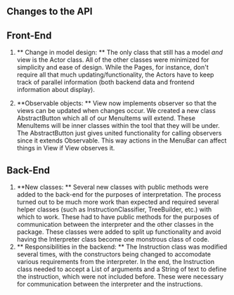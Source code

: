 ## Changes to the API

## Front-End 
1. ** Change in model design: ** The only class that still has a model *and* view is the Actor class. All of the other classes were minimized for simplicity and ease of design. While the Pages, for instance, don't require all that much updating/functionality, the Actors have to keep track of parallel information (both backend data and frontend information about display).

2. **Observable objects: ** View now implements observer so that the views can be updated when changes occur. We created a new class AbstractButton which all of our MenuItems will extend. These MenuItems will be inner classes within the tool that they will be under. The AbstractButton just gives united functionality for calling observers since it extends Observable. This way actions in the MenuBar can affect things in View if View observes it.

## Back-End
1. **New classes: ** Several new classes with public methods were added to the back-end for the purposes of interpretation. The process turned out to be much more work than expected and required several helper classes (such as InstructionClassifier, TreeBuilder, etc.) with which to work. These had to have public methods for the purposes of communication between the interpreter and the other classes in the package. These classes were added to split up functionality and avoid having the Interpreter class become one monstrous class of code. 
2. ** Responsibilities in the backend: ** The Instruction class was modified several times, with the constructors being changed to accomodate various requirements from the interpreter. In the end, the Instruction class needed to accept a List of arguments and a String of text to define the instruction, which were not included before. These were necessary for communication between the interpreter and the instructions.